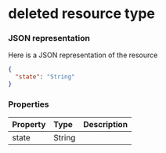 # deleted resource type



### JSON representation

Here is a JSON representation of the resource

<!-- {
  "blockType": "resource",
  "optionalProperties": [

  ],
  "@odata.type": "microsoft.graph.deleted"
}-->

```json
{
  "state": "String"
}

```
### Properties
| Property	   | Type	|Description|
|:---------------|:--------|:----------|
|state|String||

<!-- uuid: bcdac3af-ea53-42e7-b307-7beb89c8bdbc
2015-10-16 09:34:42 UTC -->
<!-- {
  "type": "#page.annotation",
  "description": "deleted resource",
  "keywords": "",
  "section": "documentation",
  "tocPath": ""
}-->